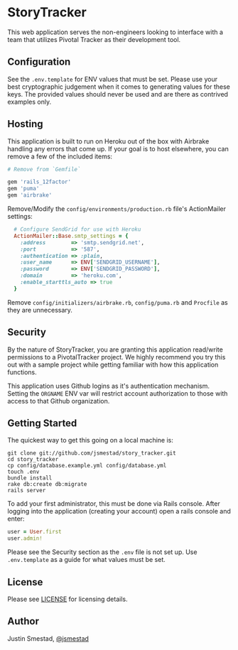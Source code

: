 # StoryTracker

This web application serves the non-engineers looking to interface with a team
that utilizes Pivotal Tracker as their development tool.


## Configuration

See the `.env.template` for ENV values that must be set. Please use your best
cryptographic judgement when it comes to generating values for these keys. The
provided values should never be used and are there as contrived examples only.

## Hosting

This application is built to run on Heroku out of the box with Airbrake
handling any errors that come up. If your goal is to host elsewhere, you can
remove a few of the included items:

```ruby
# Remove from `Gemfile`

gem 'rails_12factor'
gem 'puma'
gem 'airbrake'
```

Remove/Modify the `config/environments/production.rb` file's ActionMailer
settings:

```ruby
  # Configure SendGrid for use with Heroku
  ActionMailer::Base.smtp_settings = {
    :address        => 'smtp.sendgrid.net',
    :port           => '587',
    :authentication => :plain,
    :user_name      => ENV['SENDGRID_USERNAME'],
    :password       => ENV['SENDGRID_PASSWORD'],
    :domain         => 'heroku.com',
    :enable_starttls_auto => true
  }
```

Remove `config/initializers/airbrake.rb`, `config/puma.rb` and `Procfile` as
they are unnecessary.

## Security

By the nature of StoryTracker, you are granting this application read/write
permissions to a PivotalTracker project. We highly recommend you try this out
with a sample project while getting familiar with how this application
functions.

This application uses Github logins as it's authentication mechanism. Setting
the `ORGNAME` ENV var will restrict account authorization to those with access
to that Github organization.

## Getting Started

The quickest way to get this going on a local machine is:

```
git clone git://github.com/jsmestad/story_tracker.git
cd story_tracker
cp config/database.example.yml config/database.yml
touch .env
bundle install
rake db:create db:migrate
rails server
```

To add your first administrator, this must be done via Rails console. After
logging into the application (creating your account) open a rails console and
enter:

```ruby
user = User.first
user.admin!
```

Please see the Security section as the `.env` file is not set up. Use
`.env.template` as a guide for what values must be set.

## License

Please see [LICENSE](https://github.com/jsmestad/story_tracker/blob/master/LICENSE) for
licensing details.

## Author

Justin Smestad, [@jsmestad](https://twitter.com/jsmestad)

